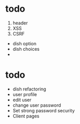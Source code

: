 # todo

1. header
2. XSS
3. CSRF

- dish option
- dish choices
-

# todo

- dish refactoring
- user profile
- edit user
- change user password
- Set strong password security
- Client pages
